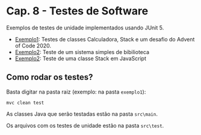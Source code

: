 # Cap. 8 - Testes de Software

Exemplos de testes de unidade implementados usando JUnit 5.

* [Exemplo1](https://github.com/mtov/ESM-ExemplosCodigo/tree/master/cap8/exemplo1): Testes de classes Calculadora, Stack e um desafio do Advent of Code 2020.
* [Exemplo2](https://github.com/mtov/ESM-ExemplosCodigo/tree/master/cap8/exemplo2): Teste de um sistema simples de bibilioteca
* [Exemplo2](https://github.com/mtov/ESM-ExemplosCodigo/tree/master/cap8/exemplo3): Teste de uma classe Stack em JavaScript



## Como rodar os testes?

Basta digitar na pasta raiz (exemplo: na pasta `exemplo1`):

```mvc clean test```

As classes Java que serão testadas estão na pasta `src\main`.

Os arquivos com os testes de unidade estão na pasta `src\test`.
